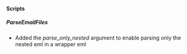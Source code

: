 
#### Scripts
##### ParseEmailFiles
- Added the *parse_only_nested* argument to enable parsing only the nested eml in a wrapper eml

